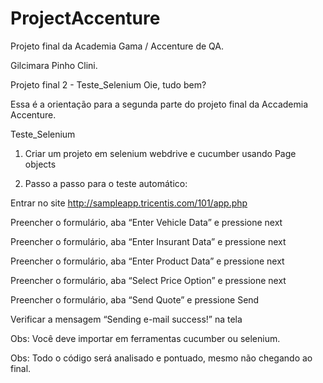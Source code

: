 # ProjectAccenture

Projeto final da Academia Gama / Accenture de QA.

Gilcimara Pinho Clini.



Projeto final 2 - Teste_Selenium
Oie, tudo bem?

Essa é a orientação para a segunda parte do projeto final da Accademia Accenture.

Teste_Selenium

1. Criar um projeto em selenium webdrive  e cucumber usando Page objects

2. Passo a passo para o teste automático: 

Entrar no site http://sampleapp.tricentis.com/101/app.php

Preencher o formulário, aba “Enter Vehicle Data” e pressione next

Preencher o formulário, aba “Enter Insurant Data” e pressione next

Preencher o formulário, aba “Enter Product Data” e pressione next

Preencher o formulário, aba “Select Price Option” e pressione next

Preencher o formulário, aba “Send Quote” e pressione Send

Verificar a mensagem “Sending e-mail success!” na tela



Obs: Você deve importar em ferramentas cucumber ou selenium.

Obs: Todo o código será analisado e pontuado, mesmo não chegando ao final. 

